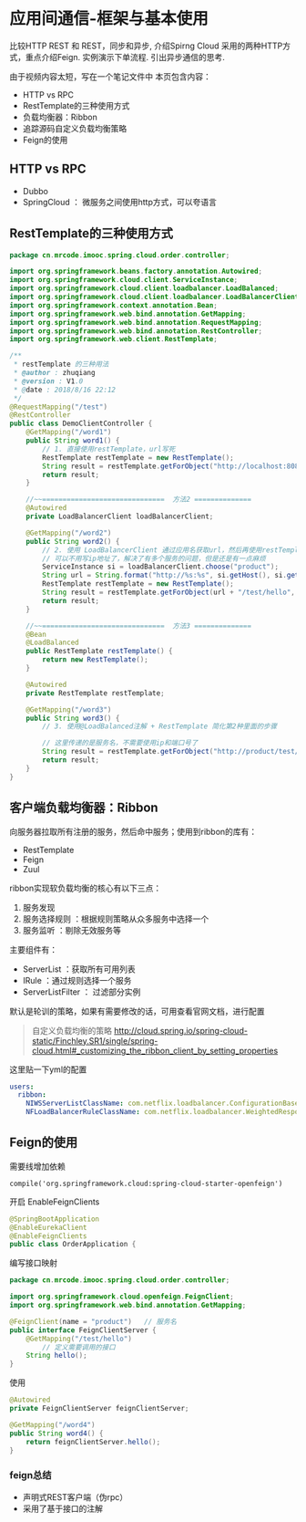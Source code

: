 # 应用间通信-框架与基本使用
比较HTTP REST 和 REST，同步和异步, 介绍Spirng Cloud 采用的两种HTTP方式，重点介绍Feign. 实例演示下单流程. 引出异步通信的思考.

由于视频内容太短，写在一个笔记文件中
本页包含内容：

* HTTP vs RPC
* RestTemplate的三种使用方式
* 负载均衡器：Ribbon
* 追踪源码自定义负载均衡策略
* Feign的使用

## HTTP vs RPC
* Dubbo
* SpringCloud ： 微服务之间使用http方式，可以夸语言

## RestTemplate的三种使用方式

```java
package cn.mrcode.imooc.spring.cloud.order.controller;

import org.springframework.beans.factory.annotation.Autowired;
import org.springframework.cloud.client.ServiceInstance;
import org.springframework.cloud.client.loadbalancer.LoadBalanced;
import org.springframework.cloud.client.loadbalancer.LoadBalancerClient;
import org.springframework.context.annotation.Bean;
import org.springframework.web.bind.annotation.GetMapping;
import org.springframework.web.bind.annotation.RequestMapping;
import org.springframework.web.bind.annotation.RestController;
import org.springframework.web.client.RestTemplate;

/**
 * restTemplate 的三种用法
 * @author : zhuqiang
 * @version : V1.0
 * @date : 2018/8/16 22:12
 */
@RequestMapping("/test")
@RestController
public class DemoClientController {
    @GetMapping("/word1")
    public String word1() {
        // 1. 直接使用restTemplate，url写死
        RestTemplate restTemplate = new RestTemplate();
        String result = restTemplate.getForObject("http://localhost:8080/test/hello", String.class);
        return result;
    }

    //~~==============================  方法2 ==============
    @Autowired
    private LoadBalancerClient loadBalancerClient;

    @GetMapping("/word2")
    public String word2() {
        // 2. 使用 LoadBalancerClient 通过应用名获取url，然后再使用restTemplate
        // 可以不用写ip地址了，解决了有多个服务的问题，但是还是有一点麻烦
        ServiceInstance si = loadBalancerClient.choose("product");
        String url = String.format("http://%s:%s", si.getHost(), si.getPort());
        RestTemplate restTemplate = new RestTemplate();
        String result = restTemplate.getForObject(url + "/test/hello", String.class);
        return result;
    }

    //~~==============================  方法3 ==============
    @Bean
    @LoadBalanced
    public RestTemplate restTemplate() {
        return new RestTemplate();
    }

    @Autowired
    private RestTemplate restTemplate;

    @GetMapping("/word3")
    public String word3() {
        // 3. 使用@LoadBalanced注解 + RestTemplate 简化第2种里面的步骤

        // 这里传递的是服务名，不需要使用ip和端口号了
        String result = restTemplate.getForObject("http://product/test/hello", String.class);
        return result;
    }
}

```

## 客户端负载均衡器：Ribbon

向服务器拉取所有注册的服务，然后命中服务；使用到ribbon的库有：

* RestTemplate
* Feign
* Zuul

ribbon实现软负载均衡的核心有以下三点：

1. 服务发现
2. 服务选择规则 ：根据规则策略从众多服务中选择一个
3. 服务监听 ：剔除无效服务等

主要组件有：

* ServerList ：获取所有可用列表
* IRule ：通过规则选择一个服务
* ServerListFilter ： 过滤部分实例

默认是轮训的策略，如果有需要修改的话，可用查看官网文档，进行配置
> 自定义负载均衡的策略
> http://cloud.spring.io/spring-cloud-static/Finchley.SR1/single/spring-cloud.html#_customizing_the_ribbon_client_by_setting_properties

这里贴一下yml的配置
```yml
users:
  ribbon:
    NIWSServerListClassName: com.netflix.loadbalancer.ConfigurationBasedServerList
    NFLoadBalancerRuleClassName: com.netflix.loadbalancer.WeightedResponseTimeRule
```


## Feign的使用

需要线增加依赖
```
compile('org.springframework.cloud:spring-cloud-starter-openfeign')
```

开启 EnableFeignClients
```java
@SpringBootApplication
@EnableEurekaClient
@EnableFeignClients
public class OrderApplication {
```

编写接口映射
```java
package cn.mrcode.imooc.spring.cloud.order.controller;

import org.springframework.cloud.openfeign.FeignClient;
import org.springframework.web.bind.annotation.GetMapping;

@FeignClient(name = "product")   // 服务名
public interface FeignClientServer {
    @GetMapping("/test/hello")
        // 定义需要调用的接口
    String hello();
}

```

使用
```java
@Autowired
private FeignClientServer feignClientServer;

@GetMapping("/word4")
public String word4() {
    return feignClientServer.hello();
}
```

### feign总结

* 声明式REST客户端（伪rpc）
* 采用了基于接口的注解

